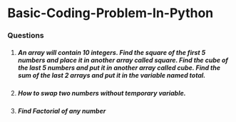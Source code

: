 # Basic-Coding-Problem-In-Python
<h3>Questions</h3>
<ol>
    <li> <h5> An array will contain 10 integers. Find the square of the first 5 numbers and place it in another array called square. Find the cube of the last 5 numbers and put it in another array called cube. Find the sum of the last 2 arrays and put it in the variable named total.</h5></li>
    <li> <h5>How to swap two numbers without temporary variable.</h5></li>
    <li> <h5>Find Factorial of any number</h5></li>
</ol>